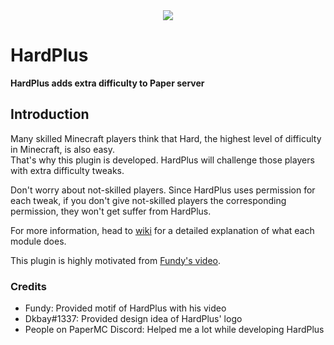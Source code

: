 <div align="center">
<img src="https://gitlab.com/exmserver/hardplus/-/raw/main/.etc/hardplus_info.png">
</div>

# HardPlus
**HardPlus adds extra difficulty to Paper server**

## Introduction
Many skilled Minecraft players think that Hard, the highest level of difficulty in Minecraft, is also easy.  
That's why this plugin is developed. HardPlus will challenge those players with extra difficulty tweaks.

Don't worry about not-skilled players. Since HardPlus uses permission for each tweak, if you don't give not-skilled players the corresponding permission, they won't get suffer from HardPlus. 

For more information, head to [wiki](https://github.com/exmserver/HardPlus/wiki) for a detailed explanation of what each module does.

This plugin is highly motivated from [Fundy's video](https://youtu.be/Z5Y8uwpJrhs).

### Credits

  * Fundy: Provided motif of HardPlus with his video  
  * Dkbay#1337: Provided design idea of HardPlus' logo  
  * People on PaperMC Discord: Helped me a lot while developing HardPlus  
